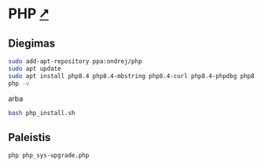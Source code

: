 # PHP [&#x2B67;](https://www.php.net/)

## Diegimas

```bash
sudo add-apt-repository ppa:ondrej/php
sudo apt update
sudo apt install php8.4 php8.4-mbstring php8.4-curl php8.4-phpdbg php8.4-xdebug -y
php -v
```

arba

```bash
bash php_install.sh
```

## Paleistis

```bash
php php_sys-upgrade.php
```
